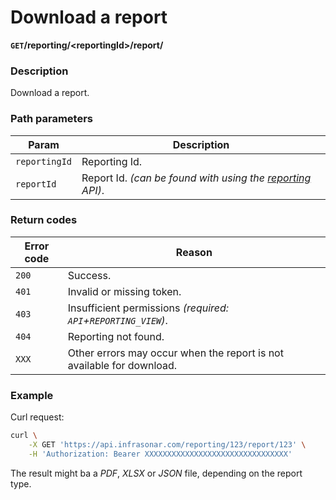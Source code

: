 # Download a report
**`GET`/reporting/<reportingId\>/report/<reportId>**

### Description
Download a report.

### Path parameters
Param               | Description
--------------------|-------------
`reportingId`       | Reporting Id.
`reportId`          | Report Id. _(can be found with using the [reporting](./query.md) API)_.

### Return codes
Error code  | Reason
------------|--------
`200`       | Success.
`401`       | Invalid or missing token.
`403`       | Insufficient permissions _(required: `API`+`REPORTING_VIEW`)_.
`404`       | Reporting not found.
`XXX`       | Other errors may occur when the report is not available for download.

### Example
Curl request:
```bash
curl \
    -X GET 'https://api.infrasonar.com/reporting/123/report/123' \
    -H 'Authorization: Bearer XXXXXXXXXXXXXXXXXXXXXXXXXXXXXXXX'
```

The result might ba a _PDF_, _XLSX_ or _JSON_ file, depending on the report type.